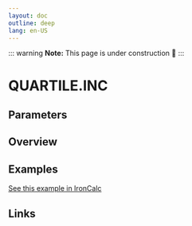 ```yaml
---
layout: doc
outline: deep
lang: en-US
---
```


::: warning
**Note:** This page is under construction 🚧
:::

# QUARTILE.INC

## Parameters

## Overview

## Examples

[See this example in IronCalc](https://app.ironcalc.com/?filename=quartile.inc)

## Links